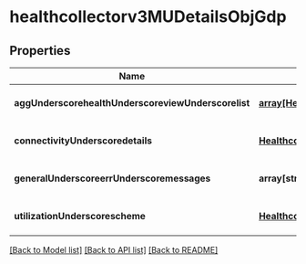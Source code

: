 # healthcollectorv3MUDetailsObjGdp

## Properties
Name | Type | Description | Notes
------------ | ------------- | ------------- | -------------
**aggUnderscorehealthUnderscoreviewUnderscorelist** | [**array[Healthcollectorv3AggregationDetailsObjectGdp]**](Healthcollectorv3AggregationDetailsObjectGdp.md) |  | [optional] [default to null]
**connectivityUnderscoredetails** | [**Healthcollectorv3GeneralDetailsObject**](Healthcollectorv3GeneralDetailsObject.md) |  | [optional] [default to null]
**generalUnderscoreerrUnderscoremessages** | **array[string]** |  | [optional] [default to null]
**utilizationUnderscorescheme** | [**Healthcollectorv3UtilizationParameterObjectGdp**](Healthcollectorv3UtilizationParameterObjectGdp.md) |  | [optional] [default to null]

[[Back to Model list]](../README.md#documentation-for-models) [[Back to API list]](../README.md#documentation-for-api-endpoints) [[Back to README]](../README.md)


